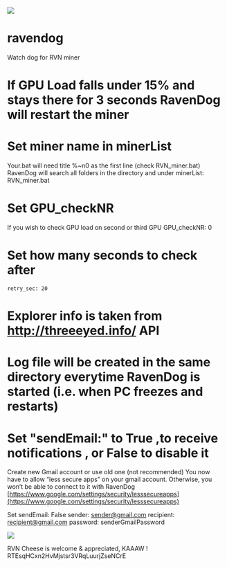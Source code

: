 ![](https://i.imgur.com/ycZSEC6.png)
# ravendog
Watch dog for RVN miner

# If GPU Load falls under 15% and stays there for 3 seconds RavenDog will restart the miner
# Set miner name in minerList 
Your.bat will need title %~n0 as the first line (check RVN_miner.bat)
RavenDog will search all folders in the directory and under
    minerList: RVN_miner.bat
# Set GPU_checkNR 
If you wish to check GPU load on second or third GPU
    GPU_checkNR: 0
# Set how many seconds to check after
    retry_sec: 20
# Explorer info is taken from http://threeeyed.info/ API
# Log file will be created in the same directory everytime RavenDog is started (i.e. when PC freezes and restarts)
# Set "sendEmail:" to True ,to receive notifications , or False to disable it
Create new Gmail account or use old one (not recommended)
You now have to allow “less secure apps” on your gmail account. 
Otherwise, you won’t be able to connect to it with RavenDog
[https://www.google.com/settings/security/lesssecureapps](https://www.google.com/settings/security/lesssecureapps)
    
Set 
    sendEmail: False
    sender: sender@gmail.com
    recipient: recipient@gmail.com
   password: senderGmailPassword

![](https://i.imgur.com/z746ksc.png)

RVN Cheese is welcome & appreciated, KAAAW ! RTEsqHCxn2HvMjstsr3VRqLuurjZseNCrE
